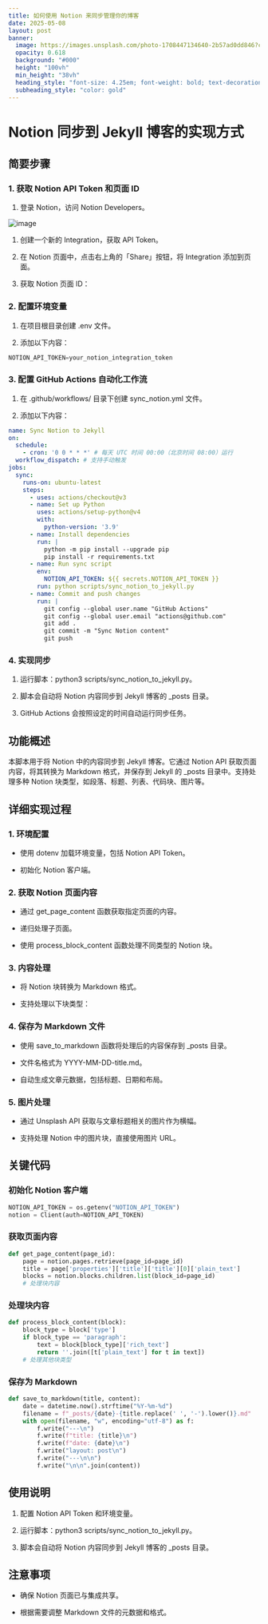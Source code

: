 ```yaml
---
title: 如何使用 Notion 来同步管理你的博客
date: 2025-05-08
layout: post
banner:
  image: https://images.unsplash.com/photo-1708447134640-2b57ad0dd846?crop=entropy&cs=tinysrgb&fit=max&fm=jpg&ixid=M3w2OTIwMzJ8MHwxfHJhbmRvbXx8fHx8fHx8fDE3NDY2NzgzODJ8&ixlib=rb-4.1.0&q=80&w=1080
  opacity: 0.618
  background: "#000"
  height: "100vh"
  min_height: "38vh"
  heading_style: "font-size: 4.25em; font-weight: bold; text-decoration: underline"
  subheading_style: "color: gold"
---
```


# Notion 同步到 Jekyll 博客的实现方式

## 简要步骤

### 1. 获取 Notion API Token 和页面 ID

1. 登录 Notion，访问 Notion Developers。

![image](https://prod-files-secure.s3.us-west-2.amazonaws.com/a7a0cc5a-89b9-4cda-8686-1fba0ca52f40/d19c1afe-dea5-4312-9333-786b0ba83054/image.png?X-Amz-Algorithm=AWS4-HMAC-SHA256&X-Amz-Content-Sha256=UNSIGNED-PAYLOAD&X-Amz-Credential=ASIAZI2LB466S3LHHZBB%2F20250508%2Fus-west-2%2Fs3%2Faws4_request&X-Amz-Date=20250508T042622Z&X-Amz-Expires=3600&X-Amz-Security-Token=IQoJb3JpZ2luX2VjEMP%2F%2F%2F%2F%2F%2F%2F%2F%2F%2FwEaCXVzLXdlc3QtMiJGMEQCIF4w6YJ%2BBvRYvWlExzC%2F8u6Vt%2BFMXnavGXprLl4cmZnEAiBd8IupFccZSqw1tYoyd98RkbCtso4rp8fsulkbWYtJAir%2FAwhsEAAaDDYzNzQyMzE4MzgwNSIMbaNDFjgV7pgw0fcJKtwDYauDtgkhP86s2Wj87LMke%2BL9Q33Qw91KSSR8lDQBSZJxr58Wo3OI%2BANrpT2MY0yMf6JZkxkrHkk0jhPStm0pDGr82%2BAsvqPCv2DcgojGJEw2%2FfNlgTVpiqqUVyrheFNp%2FE3oEtydcXwv2tkNKQVLZiBG5YbGZwKIH%2FSFuJQhFeVgurU2ZgRnqFzHVn8H0h2e%2FMG%2FpGcsJRu7x83EbcLBHfJlNqoG0l0dWDXDFyYu%2FhgoBRA4BidTHkYm8geDmUfOmRLqfCB4CbdbR7IoH4rZ5jLRPrbu89UEe3l6N%2BZlLf%2Fdl1isqOiZWN6nJxV5PUu5r0EFqirTl2JcxXTrdmg8x2EncOUfz4uViqsI4XaQ6F3ukkZmAGp5p09nSlHypjzUhQh1XAnqo3%2Fp9ccjVWGp5pTiq4FRjV5fgang4%2FQp2M5Eh5SmkJzclWdxvUYURkQKdB8fJW839EOdW3nc8stn5%2BMY96fH6fIzNOjGtvQltmwQ9ATLaNTBhVV%2FEAVPvDLHQgZH5we6FBSHfymGTScanCAzDfS355x1q94ZR%2BL%2Fy%2FjrINhUAHlSX6nkiUg56AtFIvrPoTLHuLWClRLC%2BI59um3h9WH3EnzcBSGzUzk0ODDBIjkaSeZvskF5zI0wscLwwAY6pgFBqoJ7YVipYdVcSAlnpBI9BqPSJL%2FsyPXZbQVrf6SjefKz5HzRPzDiZlBiDcAuo%2BpcmRUsV%2BgCYUnjyVS%2FM10gBt20PdKJhR7sfX2Zj64KlP6w1phc5RxhrsNU3341flYZ5ZeWKIExQ4We%2Bd7X92c0gb0GotadPPYsb1BTVXsmHpO%2BZ3gafs2CtMVz3hUHqegS2LfxvLSMTbHt26aC712dHPLUyeZ4&X-Amz-Signature=25e607f1eea7b9de6ce23e699eef879a156f67d95150a1969adbc8c3edca6bb0&X-Amz-SignedHeaders=host&x-id=GetObject)

1. 创建一个新的 Integration，获取 API Token。

1. 在 Notion 页面中，点击右上角的「Share」按钮，将 Integration 添加到页面。

1. 获取 Notion 页面 ID：


### 2. 配置环境变量

1. 在项目根目录创建 .env 文件。

1. 添加以下内容：

```javascript
NOTION_API_TOKEN=your_notion_integration_token
```

### 3. 配置 GitHub Actions 自动化工作流

1. 在 .github/workflows/ 目录下创建 sync_notion.yml 文件。

1. 添加以下内容：

```yaml
name: Sync Notion to Jekyll
on:
  schedule:
    - cron: '0 0 * * *' # 每天 UTC 时间 00:00（北京时间 08:00）运行
  workflow_dispatch: # 支持手动触发
jobs:
  sync:
    runs-on: ubuntu-latest
    steps:
      - uses: actions/checkout@v3
      - name: Set up Python
        uses: actions/setup-python@v4
        with:
          python-version: '3.9'
      - name: Install dependencies
        run: |
          python -m pip install --upgrade pip
          pip install -r requirements.txt
      - name: Run sync script
        env:
          NOTION_API_TOKEN: ${{ secrets.NOTION_API_TOKEN }}
        run: python scripts/sync_notion_to_jekyll.py
      - name: Commit and push changes
        run: |
          git config --global user.name "GitHub Actions"
          git config --global user.email "actions@github.com"
          git add .
          git commit -m "Sync Notion content"
          git push
```

### 4. 实现同步

1. 运行脚本：python3 scripts/sync_notion_to_jekyll.py。

1. 脚本会自动将 Notion 内容同步到 Jekyll 博客的 _posts 目录。

1. GitHub Actions 会按照设定的时间自动运行同步任务。

## 功能概述

本脚本用于将 Notion 中的内容同步到 Jekyll 博客。它通过 Notion API 获取页面内容，将其转换为 Markdown 格式，并保存到 Jekyll 的 _posts 目录中。支持处理多种 Notion 块类型，如段落、标题、列表、代码块、图片等。

## 详细实现过程

### 1. 环境配置

- 使用 dotenv 加载环境变量，包括 Notion API Token。

- 初始化 Notion 客户端。

### 2. 获取 Notion 页面内容

- 通过 get_page_content 函数获取指定页面的内容。

- 递归处理子页面。

- 使用 process_block_content 函数处理不同类型的 Notion 块。

### 3. 内容处理

- 将 Notion 块转换为 Markdown 格式。

- 支持处理以下块类型：


### 4. 保存为 Markdown 文件

- 使用 save_to_markdown 函数将处理后的内容保存到 _posts 目录。

- 文件名格式为 YYYY-MM-DD-title.md。

- 自动生成文章元数据，包括标题、日期和布局。

### 5. 图片处理

- 通过 Unsplash API 获取与文章标题相关的图片作为横幅。

- 支持处理 Notion 中的图片块，直接使用图片 URL。

## 关键代码

### 初始化 Notion 客户端

```python
NOTION_API_TOKEN = os.getenv("NOTION_API_TOKEN")
notion = Client(auth=NOTION_API_TOKEN)
```

### 获取页面内容

```python
def get_page_content(page_id):
    page = notion.pages.retrieve(page_id=page_id)
    title = page['properties']['title']['title'][0]['plain_text']
    blocks = notion.blocks.children.list(block_id=page_id)
    # 处理块内容
```

### 处理块内容

```python
def process_block_content(block):
    block_type = block['type']
    if block_type == 'paragraph':
        text = block[block_type]['rich_text']
        return ''.join([t['plain_text'] for t in text])
    # 处理其他块类型
```

### 保存为 Markdown

```python
def save_to_markdown(title, content):
    date = datetime.now().strftime("%Y-%m-%d")
    filename = f"_posts/{date}-{title.replace(' ', '-').lower()}.md"
    with open(filename, "w", encoding="utf-8") as f:
        f.write("---\n")
        f.write(f"title: {title}\n")
        f.write(f"date: {date}\n")
        f.write("layout: post\n")
        f.write("---\n\n")
        f.write("\n\n".join(content))
```

## 使用说明

1. 配置 Notion API Token 和环境变量。

1. 运行脚本：python3 scripts/sync_notion_to_jekyll.py。

1. 脚本会自动将 Notion 内容同步到 Jekyll 博客的 _posts 目录。

## 注意事项

- 确保 Notion 页面已与集成共享。

- 根据需要调整 Markdown 文件的元数据和格式。